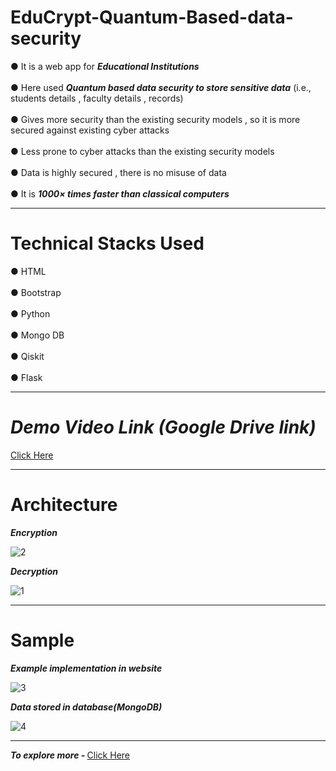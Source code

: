 # EduCrypt-Quantum-Based-data-security

● It is a web app for <b><i>Educational Institutions</b></i> <br>
<br>
● Here used <b><i>Quantum based data security to store sensitive data</b></i> (i.e., students details , faculty details , records)<br>
<br>
● Gives more security than the existing security models , so it is more secured against existing cyber attacks<br>
<br>
● Less prone to cyber attacks than the existing security models<br>
<br>
●  Data is highly secured , there is no misuse of data<br>
<br>
●  It is <b><i>1000× times faster than classical computers</b></i>

<hr>

# <b>Technical Stacks Used </b>

● HTML<br>
<br>
● Bootstrap<br>
<br>
● Python<br>
<br>
● Mongo DB<br>
<br>
● Qiskit<br>
<br>
● Flask

<hr>

# <b><i>Demo Video Link (Google Drive link)</b></i>

<a href="https://drive.google.com/file/d/13Y0VEbewISCWh1dYwmkqYY2c-KWcMcmw/view?usp=sharing">Click Here </a>

<hr>

# <b>Architecture</b>

<b><i>Encryption</b></i>

![2](https://github.com/ShobikaG/EduCrypt-Quantum-Based-data-security/assets/110718471/43ed7c46-c668-4905-8de6-bc095384ee35)

<b><i>Decryption</b></i>

![1](https://github.com/ShobikaG/EduCrypt-Quantum-Based-data-security/assets/110718471/ada1bb99-c880-4bba-86a9-4f6a4bdfbee2)

<hr>

# Sample

<b><i>Example implementation in website</b></i>

![3](https://github.com/ShobikaG/EduCrypt-Quantum-Based-data-security/assets/110718471/6486c780-5c66-42c4-a8fa-c1b0ccd65e04)
<br>

<b><i>Data stored in database(MongoDB)</b></i>

![4](https://github.com/ShobikaG/EduCrypt-Quantum-Based-data-security/assets/110718471/c6885b64-fe50-48cb-b9ab-8230ff686a3a)

<hr>

<b><i>To explore more - </b></i><a href="https://drive.google.com/file/d/13Y0VEbewISCWh1dYwmkqYY2c-KWcMcmw/view?usp=sharing">Click Here </a>





